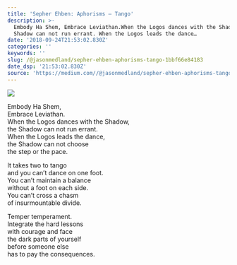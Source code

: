 ```yaml
---
title: 'Sepher Ehben: Aphorisms — Tango'
description: >-
  Embody Ha Shem, Embrace Leviathan.When the Logos dances with the Shadow, the
  Shadow can not run errant. When the Logos leads the dance…
date: '2018-09-24T21:53:02.830Z'
categories: ''
keywords: ''
slug: /@jasonmedland/sepher-ehben-aphorisms-tango-1bbf66e84183
date_dsp: '21:53:02.830Z'
source: 'https://medium.com//@jasonmedland/sepher-ehben-aphorisms-tango-1bbf66e84183'
---
```


![](https://cdn-images-1.medium.com/max/800/1*48YtmvLhI7wxJgsqWoF2vw.png)

Embody Ha Shem,   
Embrace Leviathan.  
When the Logos dances with the Shadow,   
the Shadow can not run errant.   
When the Logos leads the dance,   
the Shadow can not choose   
the step or the pace.

It takes two to tango  
and you can’t dance on one foot.  
You can’t maintain a balance   
without a foot on each side.  
You can’t cross a chasm  
of insurmountable divide.

Temper temperament.  
Integrate the hard lessons   
with courage and face   
the dark parts of yourself   
before someone else   
has to pay the consequences.